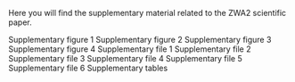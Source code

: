 Here you will find the supplementary material related to the ZWA2 scientific paper.

Supplementary figure 1
Supplementary figure 2
Supplementary figure 3
Supplementary figure 4
Supplementary file 1
Supplementary file 2
Supplementary file 3
Supplementary file 4
Supplementary file 5
Supplementary file 6
Supplementary tables
